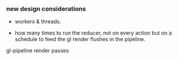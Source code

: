 


### new design considerations


- workers & threads.

- how many times to run the reducer, not on every action but on a schedule to feed the gl render flushes in the pipeline.










gl-pipeline render passes 
